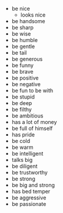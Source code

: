 - be nice
  - looks nice
- be handsome
- be sharp
- be wise
- be humble
- be gentle
- be tail
- be generous
- be funny
- be brave
- be positive
- be negative
- be fun to be with
- be stupid
- be deep
- be filthy
- be ambitious
- has a lot of money
- be full of himself
- has pride
- be cold
- be warm
- be intelligent
- talks big
- be diligent
- be trustworthy
- be strong
- be big and strong
- has bed temper
- be aggressive
- be passionate
